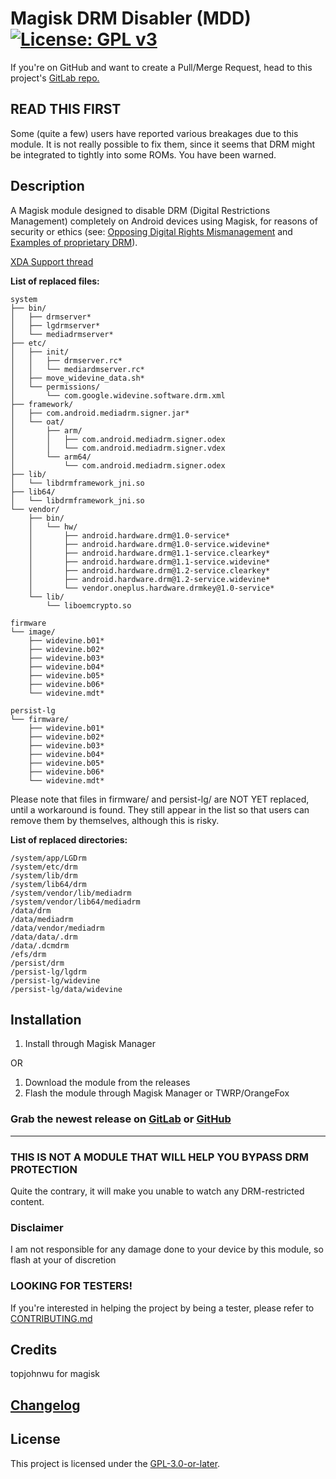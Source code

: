 # Magisk DRM Disabler (MDD)  [![License: GPL v3](https://img.shields.io/badge/License-GPLv3-blue.svg)](https://www.gnu.org/licenses/gpl-3.0)

If you're on GitHub and want to create a Pull/Merge Request, head to this project's [GitLab repo.](https://gitlab.com/Atrate/magisk-drm-disabler/)

## READ THIS FIRST

Some (quite a few) users have reported various breakages due to this module. It is not really possible to fix them, since it seems that DRM might be integrated to tightly into some ROMs. You have been warned.

## Description

A Magisk module designed to disable DRM (Digital Restrictions Management) completely on Android devices using Magisk, for reasons of security or ethics (see: [Opposing Digital Rights Mismanagement](https://www.gnu.org/philosophy/opposing-drm.en.html) and [Examples of proprietary DRM](https://www.gnu.org/proprietary/proprietary-drm.en.html)).

[XDA Support thread](https://forum.xda-developers.com/apps/magisk/module-magisk-drm-disabler-t4070117)

**List of replaced files:**
```
system
├── bin/
│   ├── drmserver*
│   ├── lgdrmserver*
│   └── mediadrmserver*
├── etc/
│   ├── init/
│   │   ├── drmserver.rc*
│   │   └── mediardmserver.rc*
│   ├── move_widevine_data.sh*
│   └── permissions/
│       └── com.google.widevine.software.drm.xml
├── framework/
│   ├── com.android.mediadrm.signer.jar*
│   └── oat/
│       ├── arm/
│       │   ├── com.android.mediadrm.signer.odex
│       │   └── com.android.mediadrm.signer.vdex
│       └── arm64/
│           └── com.android.mediadrm.signer.odex
├── lib/
│   └── libdrmframework_jni.so
├── lib64/
│   └── libdrmframework_jni.so
└── vendor/
    ├── bin/
    │   └── hw/
    │       ├── android.hardware.drm@1.0-service*
    │       ├── android.hardware.drm@1.0-service.widevine*
    │       ├── android.hardware.drm@1.1-service.clearkey*
    │       ├── android.hardware.drm@1.1-service.widevine*
    │       ├── android.hardware.drm@1.2-service.clearkey*
    │       ├── android.hardware.drm@1.2-service.widevine*
    │       └── vendor.oneplus.hardware.drmkey@1.0-service*
    └── lib/
        └── liboemcrypto.so

firmware
└── image/
    ├── widevine.b01*
    ├── widevine.b02*
    ├── widevine.b03*
    ├── widevine.b04*
    ├── widevine.b05*
    ├── widevine.b06*
    └── widevine.mdt*

persist-lg
└── firmware/
    ├── widevine.b01*
    ├── widevine.b02*
    ├── widevine.b03*
    ├── widevine.b04*
    ├── widevine.b05*
    ├── widevine.b06*
    └── widevine.mdt*
```
Please note that files in firmware/ and persist-lg/ are NOT YET replaced, until a workaround is found. They still appear in the list so that users can remove them by themselves, although this is risky.

**List of replaced directories:**
```
/system/app/LGDrm
/system/etc/drm
/system/lib/drm
/system/lib64/drm
/system/vendor/lib/mediadrm
/system/vendor/lib64/mediadrm
/data/drm
/data/mediadrm
/data/vendor/mediadrm
/data/data/.drm
/data/.dcmdrm
/efs/drm
/persist/drm
/persist-lg/lgdrm
/persist-lg/widevine
/persist-lg/data/widevine
```

## Installation
1. Install through Magisk Manager 

OR

1. Download the module from the releases
2. Flash the module through Magisk Manager or TWRP/OrangeFox

### Grab the newest release on [GitLab](https://gitlab.com/Atrate/magisk-drm-disabler/releases) or [GitHub](https://github.com/Magisk-Modules-Repo/magisk-drm-disabler/releases)

---

### THIS IS NOT A MODULE THAT WILL HELP YOU BYPASS DRM PROTECTION
Quite the contrary, it will make you unable to watch any DRM-restricted content.

### Disclaimer
I am not responsible for any damage done to your device by this module, so flash at your of discretion

### LOOKING FOR TESTERS!
If you're interested in helping the project by being a tester, please refer to [CONTRIBUTING.md](./CONTRIBUTING.md)

## Credits
topjohnwu for magisk

## [Changelog](./CHANGELOG)

## License
This project is licensed under the [GPL-3.0-or-later](https://www.gnu.org/licenses/gpl-3.0.html).

